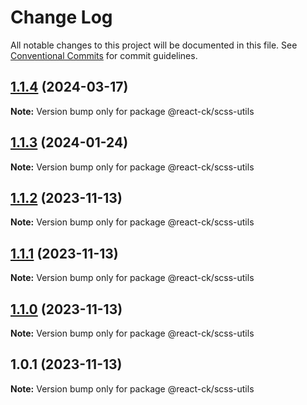 # Change Log

All notable changes to this project will be documented in this file.
See [Conventional Commits](https://conventionalcommits.org) for commit guidelines.

## [1.1.4](https://github.com/abelflopes/react-ck/compare/@react-ck/scss-utils@1.1.3...@react-ck/scss-utils@1.1.4) (2024-03-17)

**Note:** Version bump only for package @react-ck/scss-utils





## [1.1.3](https://github.com/abelflopes/react-ck/compare/@react-ck/scss-utils@1.1.2...@react-ck/scss-utils@1.1.3) (2024-01-24)

**Note:** Version bump only for package @react-ck/scss-utils





## [1.1.2](https://github.com/abelflopes/react-ck/compare/@react-ck/scss-utils@1.1.1...@react-ck/scss-utils@1.1.2) (2023-11-13)

**Note:** Version bump only for package @react-ck/scss-utils





## [1.1.1](https://github.com/abelflopes/react-ck/compare/@react-ck/scss-utils@1.1.0...@react-ck/scss-utils@1.1.1) (2023-11-13)

**Note:** Version bump only for package @react-ck/scss-utils





## [1.1.0](https://github.com/abelflopes/react-ck/compare/@react-ck/scss-utils@1.0.1...@react-ck/scss-utils@1.1.0) (2023-11-13)

**Note:** Version bump only for package @react-ck/scss-utils





## 1.0.1 (2023-11-13)

**Note:** Version bump only for package @react-ck/scss-utils
